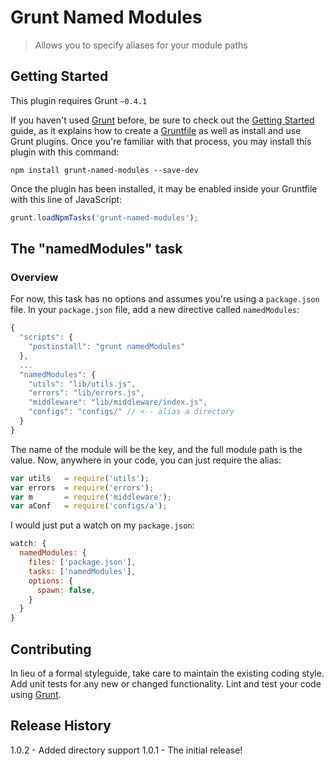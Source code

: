 # Grunt Named Modules

> Allows you to specify aliases for your module paths

## Getting Started

This plugin requires Grunt `~0.4.1`

If you haven't used [Grunt](http://gruntjs.com/) before, be sure to check out the [Getting Started](http://gruntjs.com/getting-started) guide, as it explains how to create a [Gruntfile](http://gruntjs.com/sample-gruntfile) as well as install and use Grunt plugins. Once you're familiar with that process, you may install this plugin with this command:

```shell
npm install grunt-named-modules --save-dev
```

Once the plugin has been installed, it may be enabled inside your Gruntfile with this line of JavaScript:

```js
grunt.loadNpmTasks('grunt-named-modules');
```

## The "namedModules" task

### Overview

For now, this task has no options and assumes you're using a ```package.json``` file. In your ```package.json``` file, add a new directive called ```namedModules```:

```javascript
{
  "scripts": {
    "postinstall": "grunt namedModules"
  },
  ...
  "namedModules": {
    "utils": "lib/utils.js",
    "errors": "lib/errors.js",
    "middleware": "lib/middleware/index.js",
    "configs": "configs/" // <-- alias a directory
  }
}
```

The name of the module will be the key, and the full module path is the value. Now, anywhere in your code, you can just require the alias:

```javascript
var utils   = require('utils');
var errors  = require('errors');
var m       = require('middleware');
var aConf   = require('configs/a');
```

I would just put a watch on my ```package.json```:

```javascript
watch: {
  namedModules: {
    files: ['package.json'],
    tasks: ['namedModules'],
    options: {
      spawn: false,
    }
  }
}
```

## Contributing

In lieu of a formal styleguide, take care to maintain the existing coding style. Add unit tests for any new or changed functionality. Lint and test your code using [Grunt](http://gruntjs.com/).

## Release History

1.0.2 - Added directory support
1.0.1 - The initial release!

